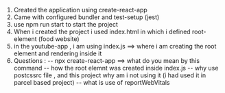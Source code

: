 1. Created the application using create-react-app
2. Came with configured bundler and test-setup (jest)
3. use npm run start to start the project 
4. When i created the project i used index.html in which i defined root-element (food website)
5. in the youtube-app , i am using index.js ==> where i am creating the root element and rendering <App/> inside it 
6. Questions :
   -- npx create-react-app ==> what do you mean by this command 
   -- how the root elemnt was created inside index.js
   -- why use postcssrc file , and this project why am i not using it  (i had used it in parcel based project)
   -- what is use of reportWebVitals